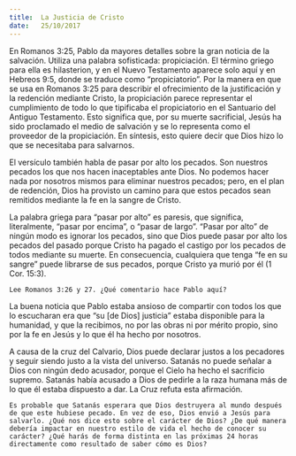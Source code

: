 ```yaml
---
title:  La Justicia de Cristo
date:   25/10/2017
---
```


En Romanos 3:25, Pablo da mayores detalles sobre la gran noticia de la salvación. Utiliza una palabra sofisticada: propiciación. El término griego para ella es hilasterion, y en el Nuevo Testamento aparece solo aquí y en Hebreos 9:5, donde se traduce como “propiciatorio”. Por la manera en que se usa en Romanos 3:25 para describir el ofrecimiento de la justificación y la redención mediante Cristo, la propiciación parece representar el cumplimiento de todo lo que tipificaba el propiciatorio en el Santuario del Antiguo Testamento. Esto significa que, por su muerte sacrificial, Jesús ha sido proclamado el medio de salvación y se lo representa como el proveedor de la propiciación. En síntesis, esto quiere decir que Dios hizo lo que se necesitaba para salvarnos.

El versículo también habla de pasar por alto los pecados. Son nuestros pecados los que nos hacen inaceptables ante Dios. No podemos hacer nada por nosotros mismos para eliminar nuestros pecados; pero, en el plan de redención, Dios ha provisto un camino para que estos pecados sean remitidos mediante la fe en la sangre de Cristo.

La palabra griega para “pasar por alto” es paresis, que significa, literalmente, “pasar por encima”, o “pasar de largo”. “Pasar por alto” de ningún modo es ignorar los pecados, sino que Dios puede pasar por alto los pecados del pasado porque Cristo ha pagado el castigo por los pecados de todos mediante su muerte. En consecuencia, cualquiera que tenga “fe en su sangre” puede librarse de sus pecados, porque Cristo ya murió por él (1 Cor. 15:3).

`Lee Romanos 3:26 y 27. ¿Qué comentario hace Pablo aquí?`

La buena noticia que Pablo estaba ansioso de compartir con todos los que lo escucharan era que “su [de Dios] justicia” estaba disponible para la humanidad, y que la recibimos, no por las obras ni por mérito propio, sino por la fe en Jesús y lo que él ha hecho por nosotros.

A causa de la cruz del Calvario, Dios puede declarar justos a los pecadores y seguir siendo justo a la vista del universo. Satanás no puede señalar a Dios con ningún dedo acusador, porque el Cielo ha hecho el sacrificio supremo. Satanás había acusado a Dios de pedirle a la raza humana más de lo que él estaba dispuesto a dar. La Cruz refuta esta afirmación.

`Es probable que Satanás esperara que Dios destruyera al mundo después de que este hubiese pecado. En vez de eso, Dios envió a Jesús para salvarlo. ¿Qué nos dice esto sobre el carácter de Dios? ¿De qué manera debería impactar en nuestro estilo de vida el hecho de conocer su carácter? ¿Qué harás de forma distinta en las próximas 24 horas directamente como resultado de saber cómo es Dios?`